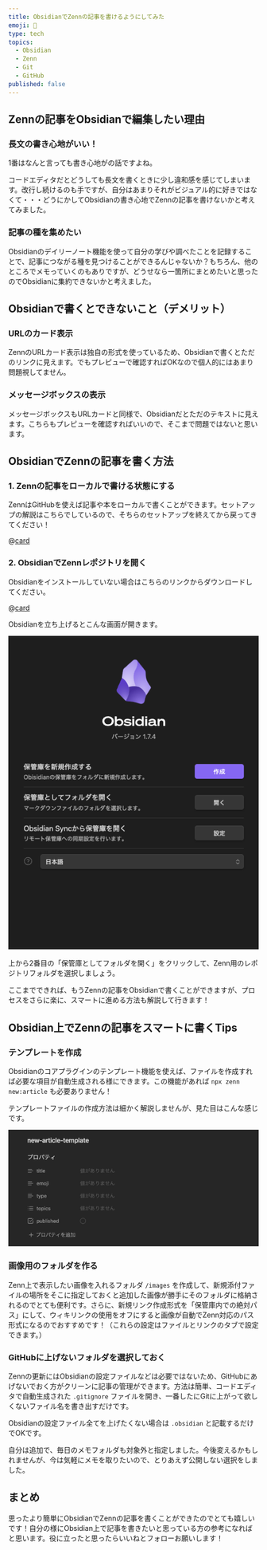 ```yaml
---
title: ObsidianでZennの記事を書けるようにしてみた
emoji: 👀
type: tech
topics:
  - Obsidian 
  - Zenn
  - Git
  - GitHub
published: false
---
```

## Zennの記事をObsidianで編集したい理由

###  長文の書き心地がいい！

1番はなんと言っても書き心地がの話ですよね。

コードエディタだとどうしても長文を書くときに少し違和感を感じてしまいます。改行し続けるのも手ですが、自分はあまりそれがビジュアル的に好きではなくて・・・どうにかしてObsidianの書き心地でZennの記事を書けないかと考えてみました。

### 記事の種を集めたい

Obsidianのデイリーノート機能を使って自分の学びや調べたことを記録することで、記事につながる種を見つけることができるんじゃないか？もちろん、他のところでメモっていくのもありですが、どうせなら一箇所にまとめたいと思ったのでObsidianに集約できないかと考えました。

## Obsidianで書くとできないこと（デメリット）

### URLのカード表示

ZennのURLカード表示は独自の形式を使っているため、Obsidianで書くとただのリンクに見えます。でもプレピューで確認すればOKなので個人的にはあまり問題視してません。

### メッセージボックスの表示

メッセージボックスもURLカードと同様で、Obsidianだとただのテキストに見えます。こちらもプレピューを確認すればいいので、そこまで問題ではないと思います。

##  ObsidianでZennの記事を書く方法

### 1. Zennの記事をローカルで書ける状態にする

ZennはGitHubを使えば記事や本をローカルで書くことができます。セットアップの解説はこちらでしているので、そちらのセットアップを終えてから戻ってきてください！

@[card](https://zenn.dev/megshinagawa/articles/writingzennarticleslocally)

### 2. ObsidianでZennレポジトリを開く

Obsidianをインストールしていない場合はこちらのリンクからダウンロードしてください。

@[card](https://obsidian.md/download)

Obsidianを立ち上げるとこんな画面が開きます。

![](/images/obsidian-initial-screen.png)

上から2番目の「保管庫としてフォルダを開く」をクリックして、Zenn用のレポジトリフォルダを選択しましょう。

ここまでできれば、もうZennの記事をObsidianで書くことができますが、プロセスをさらに楽に、スマートに進める方法も解説して行きます！

## Obsidian上でZennの記事をスマートに書くTips

### テンプレートを作成

Obsidianのコアプラグインのテンプレート機能を使えば、ファイルを作成すれば必要な項目が自動生成される様にできます。この機能があれば `npx zenn new:article` も必要ありません！

テンプレートファイルの作成方法は細かく解説しませんが、見た目はこんな感じです。

![](/images/obsidian-new-article-template.png)
### 画像用のフォルダを作る

Zenn上で表示したい画像を入れるフォルダ `/images` を作成して、新規添付ファイルの場所をそこに指定しておくと追加した画像が勝手にそのフォルダに格納されるのでとても便利です。さらに、新規リンク作成形式を「保管庫内での絶対パス」にして、ウィキリンクの使用をオフにすると画像が自動でZenn対応のパス形式になるのでおすすめです！（これらの設定はファイルとリンクのタブで設定できます。）

### GitHubに上げないフォルダを選択しておく

Zennの更新にはObsidianの設定ファイルなどは必要ではないため、GitHubにあげないでおく方がクリーンに記事の管理ができます。方法は簡単、コードエディタで自動生成された `.gitignore` ファイルを開き、一番したにGitに上がって欲しくないファイル名を書き出すだけです。

Obsidianの設定ファイル全てを上げたくない場合は `.obsidian` と記載するだけでOKです。

自分は追加で、毎日のメモフォルダも対象外と指定しました。今後変えるかもしれませんが、今は気軽にメモを取りたいので、とりあえず公開しない選択をしました。

## まとめ

思ったより簡単にObsidianでZennの記事を書くことができたのでとても嬉しいです！自分の様にObsidian上で記事を書きたいと思っている方の参考になればと思います。役に立ったと思ったらいいねとフォローお願いします！
